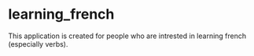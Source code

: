 # learning_french
This application is created for people who are intrested in learning french (especially verbs).

